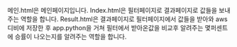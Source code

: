 메인.html은 메인페이지입니다.
Index.html은 필터페이지로 결과페이지로 값들을 보내주는 역할을 합니다. 
Result.html은 결과페이지로 필터페이지에서 값들을 받아와 aws 디비에 저장한 후 app.python을 거쳐 필터에서 받아온값을 비교후 알려주는 몇퍼센트에 승률이 나오는지를 알려주는 역할을 합니다.
